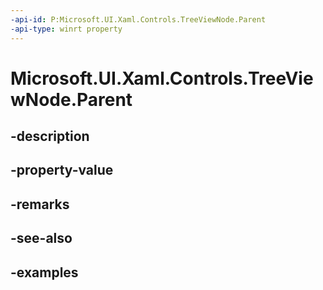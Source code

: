 ```yaml
---
-api-id: P:Microsoft.UI.Xaml.Controls.TreeViewNode.Parent
-api-type: winrt property
---
```


<!-- Property syntax.
public TreeViewNode Parent { get; }
-->

# Microsoft.UI.Xaml.Controls.TreeViewNode.Parent

## -description

## -property-value

## -remarks

## -see-also

## -examples

